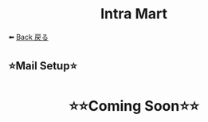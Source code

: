 <h1 align="center">Intra Mart</h1>

⬅️
[Back 戻る](../README.md)


<h2 align="left">⭐Mail Setup⭐</h2>



<h1 align="center">⭐⭐Coming Soon⭐⭐</h1>